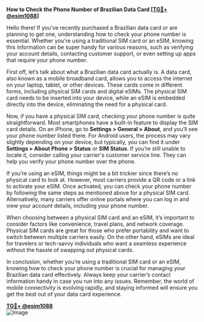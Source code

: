 **How to Check the Phone Number of Brazilian Data Card [[TG💪+ @esim1088](https://t.me/s/esim1088)]**

Hello there! If you’ve recently purchased a Brazilian data card or are planning to get one, understanding how to check your phone number is essential. Whether you're using a traditional SIM card or an eSIM, knowing this information can be super handy for various reasons, such as verifying your account details, contacting customer support, or even setting up apps that require your phone number.

First off, let’s talk about what a Brazilian data card actually is. A data card, also known as a mobile broadband card, allows you to access the internet on your laptop, tablet, or other devices. These cards come in different forms, including physical SIM cards and digital eSIMs. The physical SIM card needs to be inserted into your device, while an eSIM is embedded directly into the device, eliminating the need for a physical card.

Now, if you have a physical SIM card, checking your phone number is quite straightforward. Most smartphones have a built-in feature to display the SIM card details. On an iPhone, go to **Settings > General > About**, and you’ll see your phone number listed there. For Android users, the process may vary slightly depending on your device, but typically, you can find it under **Settings > About Phone > Status** or **SIM Status**. If you’re still unable to locate it, consider calling your carrier's customer service line. They can help you verify your phone number over the phone.

If you’re using an eSIM, things might be a bit trickier since there’s no physical card to look at. However, most carriers provide a QR code or a link to activate your eSIM. Once activated, you can check your phone number by following the same steps as mentioned above for a physical SIM card. Alternatively, many carriers offer online portals where you can log in and view your account details, including your phone number.

When choosing between a physical SIM card and an eSIM, it’s important to consider factors like convenience, travel plans, and network coverage. Physical SIM cards are great for those who prefer portability and want to switch between multiple carriers easily. On the other hand, eSIMs are ideal for travelers or tech-savvy individuals who want a seamless experience without the hassle of swapping out physical cards.

In conclusion, whether you’re using a traditional SIM card or an eSIM, knowing how to check your phone number is crucial for managing your Brazilian data card effectively. Always keep your carrier’s contact information handy in case you run into any issues. Remember, the world of mobile connectivity is evolving rapidly, and staying informed will ensure you get the best out of your data card experience.

**[TG💪+ @esim1088](https://t.me/s/esim1088)**  
![Image](https://i.postimg.cc/Y0z9fWf4/image.png)